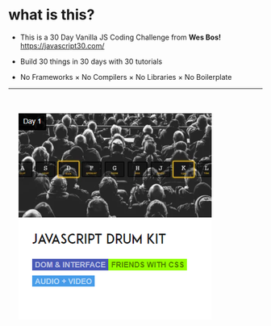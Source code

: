 # what is this?

+ This is a 30 Day Vanilla JS Coding Challenge from <strong>Wes Bos!</strong>
https://javascript30.com/


+ Build 30 things in 30 days with 30 tutorials

+ No Frameworks × No Compilers × No Libraries × No Boilerplate

-------


 <div style="background: url('https://s3.amazonaws.com/js30-cdn/smokey-mountains-kracked.jpg'); padding:20px; padding-bottom:2px;">

 ![JavaScript Drum Kit](./images/jsDrumKit.png)

 
 </div>


